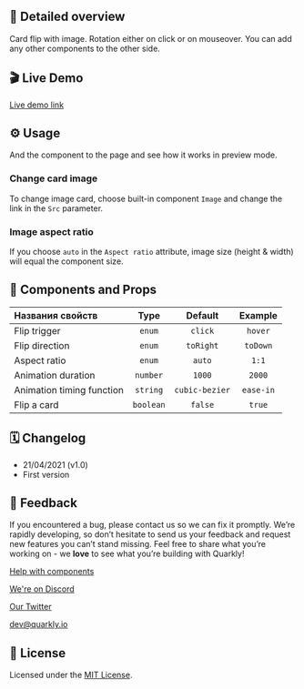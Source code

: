 ## 📖 Detailed overview

Card flip with image. Rotation either on click or on mouseover.
You can add any other components to the other side.

## 🎬 Live Demo

[Live demo link](https://quarkly-catalog.netlify.app/cardflip/)

## ⚙️ Usage

And the component to the page and see how it works in preview mode.

### Change card image

To change image card, choose built-in component `Image` and change the link in the `Src` parameter.

### Image aspect ratio

If you choose `auto` in the `Aspect ratio` attribute, image size (height & width) will equal the component size.

## 🧩 Components and Props

| Названия свойств          |   Type    |    Default     |  Example  |
| :------------------------ | :-------: | :------------: | :-------: |
| Flip trigger              |  `enum`   |    `click`     |  `hover`  |
| Flip direction            |  `enum`   |   `toRight`    | `toDown`  |
| Aspect ratio              |  `enum`   |     `auto`     |   `1:1`   |
| Animation duration        | `number`  |     `1000`     |  `2000`   |
| Animation timing function | `string`  | `cubic-bezier` | `ease-in` |
| Flip a card               | `boolean` |    `false`     |  `true`   |

## 🗓 Changelog

-   21/04/2021 (v1.0)
-   First version

## 📮 Feedback

If you encountered a bug, please contact us so we can fix it promptly. We’re rapidly developing, so don’t hesitate to send us your feedback and request new features you can’t stand missing. Feel free to share what you’re working on - we **love** to see what you’re building with Quarkly!

[Help with components](https://community.quarkly.io/c/requests/11)

[We're on Discord](https://discord.gg/f9KhSMGX)

[Our Twitter](https://twitter.com/quarklyapp)

[dev@quarkly.io](mailto:dev@quarkly.io)

## 📝 License

Licensed under the [MIT License](./LICENSE).
